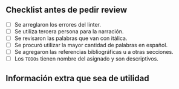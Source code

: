 ## Checklist antes de pedir review

- [ ] Se arreglaron los errores del linter.
- [ ] Se utiliza tercera persona para la narración.
- [ ] Se revisaron las palabras que van con itálica.
- [ ] Se procuró utilizar la mayor cantidad de palabras en español.
- [ ] Se agregaron las referencias bibliográficas u a otras secciones.
- [ ] Los `TODOs` tienen nombre del asignado y son descriptivos.

## Información extra que sea de utilidad
